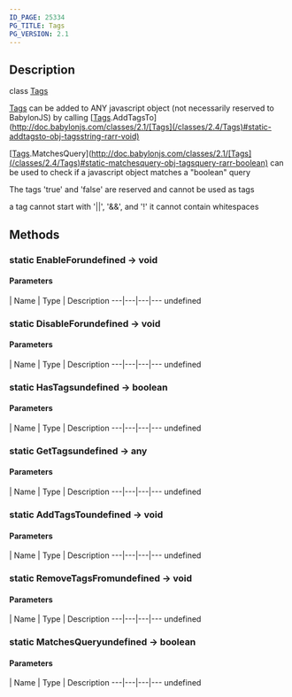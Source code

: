 ```yaml
---
ID_PAGE: 25334
PG_TITLE: Tags
PG_VERSION: 2.1
---
```

## Description

class [Tags](/classes/2.4/Tags)

[Tags](/classes/2.4/Tags) can be added to ANY javascript object (not necessarily reserved to BabylonJS) by calling [[Tags](/classes/2.4/Tags).AddTagsTo](http://doc.babylonjs.com/classes/2.1/[Tags](/classes/2.4/Tags)#static-addtagsto-obj-tagsstring-rarr-void)

[[Tags](/classes/2.4/Tags).MatchesQuery](http://doc.babylonjs.com/classes/2.1/[Tags](/classes/2.4/Tags)#static-matchesquery-obj-tagsquery-rarr-boolean) can be used to check if a javascript object matches a "boolean" query<br/>

The tags 'true' and 'false' are reserved and cannot be used as tags

a tag cannot start with '||', '&&', and '!' it cannot contain whitespaces

## Methods

### static EnableForundefined &rarr; void



#### Parameters
 | Name | Type | Description
---|---|---|---
undefined
### static DisableForundefined &rarr; void



#### Parameters
 | Name | Type | Description
---|---|---|---
undefined
### static HasTagsundefined &rarr; boolean



#### Parameters
 | Name | Type | Description
---|---|---|---
undefined
### static GetTagsundefined &rarr; any



#### Parameters
 | Name | Type | Description
---|---|---|---
undefined
### static AddTagsToundefined &rarr; void



#### Parameters
 | Name | Type | Description
---|---|---|---
undefined
### static RemoveTagsFromundefined &rarr; void



#### Parameters
 | Name | Type | Description
---|---|---|---
undefined
### static MatchesQueryundefined &rarr; boolean



#### Parameters
 | Name | Type | Description
---|---|---|---
undefined
